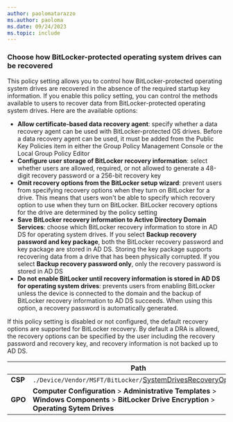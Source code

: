 ```yaml
---
author: paolomatarazzo
ms.author: paoloma
ms.date: 09/24/2023
ms.topic: include
---
```


### Choose how BitLocker-protected operating system drives can be recovered

This policy setting allows you to control how BitLocker-protected operating system drives are recovered in the absence of the required startup key information. If you enable this policy setting, you can control the methods available to users to recover data from BitLocker-protected operating system drives. Here are the available options:

- **Allow certificate-based data recovery agent**: specify whether a data recovery agent can be used with BitLocker-protected OS drives. Before a data recovery agent can be used, it must be added from the Public Key Policies item in either the Group Policy Management Console or the Local Group Policy Editor
- **Configure user storage of BitLocker recovery information**: select whether users are allowed, required, or not allowed to generate a 48-digit recovery password or a 256-bit recovery key
- **Omit recovery options from the BitLocker setup wizard**: prevent users from specifying recovery options when they turn on BitLocker for a drive. This means that users won't be able to specify which recovery option to use when they turn on BitLocker. BitLocker recovery options for the drive are determined by the policy setting
- **Save BitLocker recovery information to Active Directory Domain Services**: choose which BitLocker recovery information to store in AD DS for operating system drives. If you select **Backup recovery password and key package**, both the BitLocker recovery password and key package are stored in AD DS. Storing the key package supports recovering data from a drive that has been physically corrupted. If you select **Backup recovery password only**, only the recovery password is stored in AD DS
- **Do not enable BitLocker until recovery information is stored in AD DS for operating system drives**: prevents users from enabling BitLocker unless the device is connected to the domain and the backup of BitLocker recovery information to AD DS succeeds. When using this option, a recovery password is automatically generated.

If this policy setting is disabled or not configured, the default recovery options are supported for BitLocker recovery. By default a DRA is allowed, the recovery options can be specified by the user including the recovery password and recovery key, and recovery information is not backed up to AD DS.

|  | Path |
|--|--|
| **CSP** | `./Device/Vendor/MSFT/BitLocker/`[SystemDrivesRecoveryOptions](/windows/client-management/mdm/bitlocker-csp#systemdrivesrecoveryoptions)|
| **GPO** | **Computer Configuration** > **Administrative Templates** > **Windows Components** > **BitLocker Drive Encryption** > **Operating Sytem Drives** |
